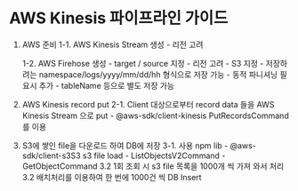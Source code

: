 # AWS Kinesis 파이프라인 가이드
1. AWS 준비
	1-1. AWS Kinesis Stream 생성
		- 리전 고려

	1-2. AWS Firehose 생성
		- target / source 지정
		- 리전 고려
		- S3 지정
		- 저장하려는 namespace/logs/yyyy/mm/dd/hh 형식으로 저장 가능
		- 동적 파니셔닝 필요시 추가
			- tableName 등으로 별도 저장 가능

2. AWS Kinesis record put
	2-1. Client 대상으로부터 record data 들을 AWS Kinesis Stream 으로 put
		- @aws-sdk/client-kinesis PutRecordsCommand를 이용

3. S3에 쌓인 file을 다운로드 하여 DB에 저장
	3-1. 사용 npm lib 
		- @aws-sdk/client-s3S3 s3 file load
			- ListObjectsV2Command
			- GetObjectCommand
	3.2 1회 조회 시 s3 file 목록을 1000개 씩 가져 와서 처리
	3.2 배치처리를 이용하여 한 번에 1000건 씩 DB Insert